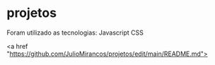 # projetos
Foram utilizado as tecnologias:
Javascript
CSS

<a href "https://github.com/JulioMirancos/projetos/edit/main/README.md">
